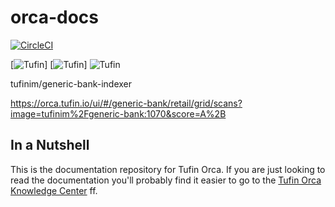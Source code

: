 # orca-docs

[![CircleCI](https://circleci.com/gh/Tufin/istio-discovery.svg?style=svg)](https://circleci.com/gh/Tufin/istio-discovery)

[![Tufin](https://orca.tufin.io/api/generic-bank/retail/badges/security-score?image=postgres:tufinim/postgres:cia-latest&token=8440d55d-97a9-47c8-928a-20963cf14b14)]
[![Tufin](https://orca.tufin.io/api/generic-bank/retail/badges/security-score?image=tufinim/postgres:cia-latest&token=8440d55d-97a9-47c8-928a-20963cf14b14)]
![Tufin](https://orca.tufin.io/api/generic-bank/retail/badges/security-score?image=tufinim/generic-bank-indexer:cia-latest&token=8440d55d-97a9-47c8-928a-20963cf14b14)

tufinim/generic-bank-indexer
  
  https://orca.tufin.io/ui/#/generic-bank/retail/grid/scans?image=tufinim%2Fgeneric-bank:1070&score=A%2B

## In a Nutshell 

This is the documentation repository for Tufin Orca. If you are just looking to read the documentation you'll probably find it easier to go to the  [Tufin Orca Knowledge Center](https://forum.tufin.com/support/kc/R_Orca/Default.htm) ff.
